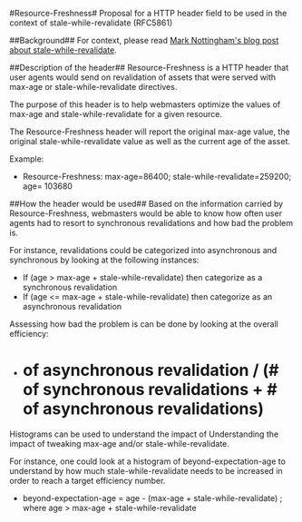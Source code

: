 #Resource-Freshness#
Proposal for a HTTP header field to be used in the context of stale-while-revalidate (RFC5861)

##Background##
For context, please read [Mark Nottingham's blog post about stale-while-revalidate](https://www.mnot.net/blog/2007/12/12/stale).

##Description of the header##
Resource-Freshness is a HTTP header that user agents would send on revalidation of assets that were served with max-age
or stale-while-revalidate directives.

The purpose of this header is to help webmasters optimize the values of max-age and stale-while-revalidate for a given
resource.

The Resource-Freshness header will report the original max-age value, the original stale-while-revalidate value as well
as the current age of the asset.

Example: 
 * Resource-Freshness: max-age=86400; stale-while-revalidate=259200; age= 103680

##How the header would be used##
Based on the information carried by Resource-Freshness, webmasters would be able to know how often user agents had to resort to synchronous
revalidations and how bad the problem is. 

For instance, revalidations could be categorized into asynchronous and synchronous by looking at the following instances:

 * If (age > max-age + stale-while-revalidate) then categorize as a synchronous revalidation
 * If (age <= max-age + stale-while-revalidate) then categorize as an asynchronous revalidation   



Assessing how bad the problem is can be done by looking at the overall efficiency:

 *  # of asynchronous revalidation / (# of synchronous revalidations + # of asynchronous revalidations)

Histograms can be used to understand the impact of Understanding the impact of tweaking max-age and/or stale-while-revalidate.

For instance, one could look at a histogram of beyond-expectation-age to understand by how much stale-while-revalidate
needs to be increased in order to reach a target efficiency number. 
 
 * beyond-expectation-age = age - (max-age + stale-while-revalidate) ; where age > max-age + stale-while-revalidate

